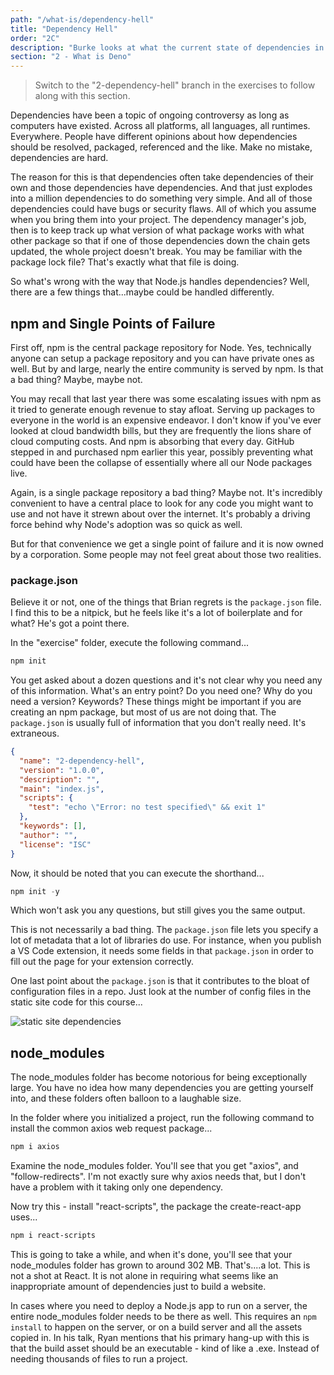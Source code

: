 ```yaml
---
path: "/what-is/dependency-hell"
title: "Dependency Hell"
order: "2C"
description: "Burke looks at what the current state of dependencies in Node.js is, and why Deno has a fundamentally different approach."
section: "2 - What is Deno"
---
```


> Switch to the "2-dependency-hell" branch in the exercises to follow along with this section.

Dependencies have been a topic of ongoing controversy as long as computers have existed. Across all platforms, all languages, all runtimes. Everywhere. People have different opinions about how dependencies should be resolved, packaged, referenced and the like. Make no mistake, dependencies are hard.

The reason for this is that dependencies often take dependencies of their own and those dependencies have dependencies. And that just explodes into a million dependencies to do something very simple. And all of those dependencies could have bugs or security flaws. All of which you assume when you bring them into your project. The dependency manager's job, then is to keep track up what version of what package works with what other package so that if one of those dependencies down the chain gets updated, the whole project doesn't break. You may be familiar with the package lock file? That's exactly what that file is doing.

So what's wrong with the way that Node.js handles dependencies? Well, there are a few things that...maybe could be handled differently.

## npm and Single Points of Failure

First off, npm is the central package repository for Node. Yes, technically anyone can setup a package repository and you can have private ones as well. But by and large, nearly the entire community is served by npm. Is that a bad thing? Maybe, maybe not.

You may recall that last year there was some escalating issues with npm as it tried to generate enough revenue to stay afloat. Serving up packages to everyone in the world is an expensive endeavor. I don't know if you've ever looked at cloud bandwidth bills, but they are frequently the lions share of cloud computing costs. And npm is absorbing that every day. GitHub stepped in and purchased npm earlier this year, possibly preventing what could have been the collapse of essentially where all our Node packages live.

Again, is a single package repository a bad thing? Maybe not. It's incredibly convenient to have a central place to look for any code you might want to use and not have it strewn about over the internet. It's probably a driving force behind why Node's adoption was so quick as well.

But for that convenience we get a single point of failure and it is now owned by a corporation. Some people may not feel great about those two realities.

### package.json

Believe it or not, one of the things that Brian regrets is the `package.json` file. I find this to be a nitpick, but he feels like it's a lot of boilerplate and for what? He's got a point there.

In the "exercise" folder, execute the following command...

```javascript
npm init
```

You get asked about a dozen questions and it's not clear why you need any of this information. What's an entry point? Do you need one? Why do you need a version? Keywords? These things might be important if you are creating an npm package, but most of us are not doing that. The `package.json` is usually full of information that you don't really need. It's extraneous.

```json
{
  "name": "2-dependency-hell",
  "version": "1.0.0",
  "description": "",
  "main": "index.js",
  "scripts": {
    "test": "echo \"Error: no test specified\" && exit 1"
  },
  "keywords": [],
  "author": "",
  "license": "ISC"
}
```

Now, it should be noted that you can execute the shorthand...

```javascript
npm init -y
```

Which won't ask you any questions, but still gives you the same output.

This is not necessarily a bad thing. The `package.json` file lets you specify a lot of metadata that a lot of libraries do use. For instance, when you publish a VS Code extension, it needs some fields in that `package.json` in order to fill out the page for your extension correctly.

One last point about the `package.json` is that it contributes to the bloat of configuration files in a repo. Just look at the number of config files in the static site code for this course...

![static site dependencies](../images/static-site-deps.jpg)

## node_modules

The node_modules folder has become notorious for being exceptionally large. You have no idea how many dependencies you are getting yourself into, and these folders often balloon to a laughable size.

In the folder where you initialized a project, run the following command to install the common axios web request package...

```bash
npm i axios
```

Examine the node_modules folder. You'll see that you get "axios", and "follow-redirects". I'm not exactly sure why axios needs that, but I don't have a problem with it taking only one dependency.

Now try this - install "react-scripts", the package the create-react-app uses...

```bash
npm i react-scripts
```

This is going to take a while, and when it's done, you'll see that your node_modules folder has grown to around 302 MB. That's....a lot. This is not a shot at React. It is not alone in requiring what seems like an inappropriate amount of dependencies just to build a website.

In cases where you need to deploy a Node.js app to run on a server, the entire node_modules folder needs to be there as well. This requires an `npm install` to happen on the server, or on a build server and all the assets copied in. In his talk, Ryan mentions that his primary hang-up with this is that the build asset should be an executable - kind of like a .exe. Instead of needing thousands of files to run a project.
